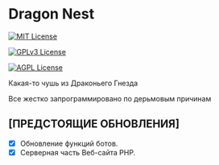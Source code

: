 
# Dragon Nest

[![MIT License](https://img.shields.io/badge/License-MIT-green.svg)](https://choosealicense.com/licenses/mit/)

[![GPLv3 License](https://img.shields.io/badge/License-GPL%20v3-yellow.svg)](https://opensource.org/licenses/)

[![AGPL License](https://img.shields.io/badge/license-AGPL-blue.svg)](http://www.gnu.org/licenses/agpl-3.0)

Какая-то чушь из Драконьего Гнезда

Все жестко запрограммировано по дерьмовым причинам

## [ПРЕДСТОЯЩИЕ ОБНОВЛЕНИЯ]
- [x] Обновление функций ботов.
- [x] Серверная часть Веб-сайта PHP.
